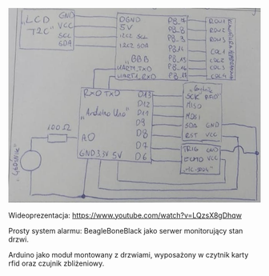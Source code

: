 ![alt text](https://github.com/Domomod/SystemyWbudowane/blob/master/Schemat.png?raw=true)


Wideoprezentacja:
https://www.youtube.com/watch?v=LQzsX8gDhqw

Prosty system alarmu:
BeagleBoneBlack jako serwer monitorujący stan drzwi. 

Arduino jako moduł montowany z drzwiami, wyposażony w czytnik karty rfid oraz czujnik zbliżeniowy.
